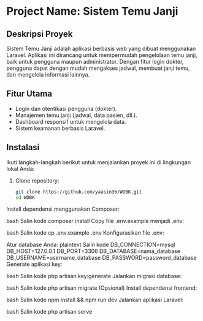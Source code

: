 # Project Name: **Sistem Temu Janji**

## Deskripsi Proyek
Sistem Temu Janji adalah aplikasi berbasis web yang dibuat menggunakan Laravel. Aplikasi ini dirancang untuk mempermudah pengelolaan temu janji, baik untuk pengguna maupun administrator. Dengan fitur login dokter, pengguna dapat dengan mudah mengakses jadwal, membuat janji temu, dan mengelola informasi lainnya.

## Fitur Utama
- Login dan otentikasi pengguna (dokter).
- Manajemen temu janji (jadwal, data pasien, dll.).
- Dashboard responsif untuk mengelola data.
- Sistem keamanan berbasis Laravel.

## Instalasi
Ikuti langkah-langkah berikut untuk menjalankan proyek ini di lingkungan lokal Anda:

1. Clone repository:
   ```bash
   git clone https://github.com/yaasin36/WDBK.git
   cd WDBK
Install dependensi menggunakan Composer:

bash
Salin kode
composer install
Copy file .env.example menjadi .env:

bash
Salin kode
cp .env.example .env
Konfigurasikan file .env:

Atur database Anda:
plaintext
Salin kode
DB_CONNECTION=mysql
DB_HOST=127.0.0.1
DB_PORT=3306
DB_DATABASE=nama_database
DB_USERNAME=username_database
DB_PASSWORD=password_database
Generate aplikasi key:

bash
Salin kode
php artisan key:generate
Jalankan migrasi database:

bash
Salin kode
php artisan migrate
(Opsional) Install dependensi frontend:

bash
Salin kode
npm install && npm run dev
Jalankan aplikasi Laravel:

bash
Salin kode
php artisan serve
